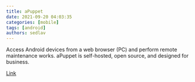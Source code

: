 ```yaml
---
title: aPuppet 
date: 2021-09-20 04:03:35
categories: [mobile]
tags: [android]
authors: sedlav
---
```


Access Android devices from a web browser (PC) and perform remote maintenance works. aPuppet is self-hosted, open source, and designed for business.

[Link](https://apuppet.org/)
